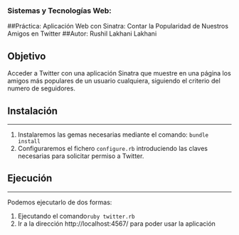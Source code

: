 ### Sistemas y Tecnologías Web:
##Práctica: Aplicación Web con Sinatra: Contar la Popularidad de Nuestros Amigos en Twitter
##Autor: Rushil Lakhani Lakhani

Objetivo
-----

Acceder a Twitter con  una aplicación Sinatra que muestre en una página los amigos más populares de un usuario 
cualquiera, siguiendo el criterio del numero de seguidores.

## Instalación
--------------

1. Instalaremos las gemas necesarias mediante el comando: `bundle install`
2. Configuraremos el fichero `configure.rb` introduciendo las claves necesarias para solicitar permiso a Twitter.
  


## Ejecución
------------

Podemos ejecutarlo de dos formas:

1. Ejecutando el comando`ruby twitter.rb`
2. Ir a la dirección http://localhost:4567/ para poder usar la aplicación


